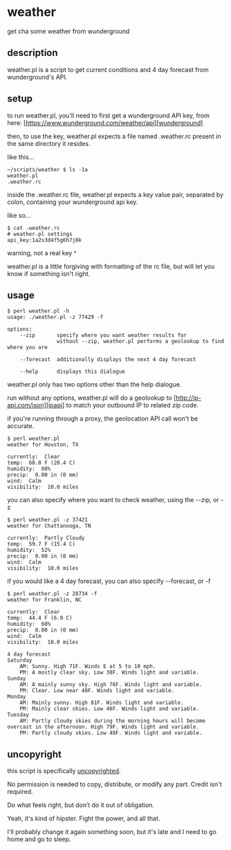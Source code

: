 # weather
get cha some weather from wunderground

## description
weather.pl is a script to get current conditions and 4 day forecast from wunderground's API.

## setup
to run weather.pl, you'll need to first get a wunderground API key, from here: [https://www.wunderground.com/weather/api][wunderground]

then, to use the key, weather.pl expects a file named .weather.rc present in the same directory it resides.

like this...
```
~/scripts/weather $ ls -1a
weather.pl
.weather.rc
```

inside the .weather.rc file, weather.pl expects a key value pair, separated by colon, containing your wunderground api key.

like so...
```
$ cat .weather.rc 
# weather.pl settings
api_key:1a2s3d4f5g6h7j8k
```
warning, not a real key ^

weather.pl is a little forgiving with formatting of the rc file, but will let you know if something isn't right.

## usage
```
$ perl weather.pl -h
usage: ./weather.pl -z 77429 -f

options:
	--zip		specify where you want weather results for
				without --zip, weather.pl performs a geolookup to find where you are

	--forecast	additionally displays the next 4 day forecast

	--help		displays this dialogue
```

weather.pl only has two options other than the help dialogue.

run without any options, weather.pl will do a geolookup to [http://ip-api.com/json][ipapi] to match your outbound IP to related zip code.

if you're running through a proxy, the geolocation API call won't be accurate.
```
$ perl weather.pl 
weather for Houston, TX

currently:  Clear
temp:  68.8 F (20.4 C)
humidity:  88%
precip:  0.00 in (0 mm)
wind:  Calm
visibility:  10.0 miles
```

you can also specify where you want to check weather, using the --zip, or -z
```
$ perl weather.pl -z 37421
weather for Chattanooga, TN

currently:  Partly Cloudy
temp:  59.7 F (15.4 C)
humidity:  52%
precip:  0.00 in (0 mm)
wind:  Calm
visibility:  10.0 miles
```

if you would like a 4 day forecast, you can also specify --forecast, or -f
```
$ perl weather.pl -z 28734 -f
weather for Franklin, NC

currently:  Clear
temp:  44.4 F (6.9 C)
humidity:  68%
precip:  0.00 in (0 mm)
wind:  Calm
visibility:  10.0 miles

4 day forecast
Saturday
    AM: Sunny. High 71F. Winds E at 5 to 10 mph.
    PM: A mostly clear sky. Low 38F. Winds light and variable.
Sunday
    AM: A mainly sunny sky. High 76F. Winds light and variable.
    PM: Clear. Low near 40F. Winds light and variable.
Monday
    AM: Mainly sunny. High 81F. Winds light and variable.
    PM: Mainly clear skies. Low 46F. Winds light and variable.
Tuesday
    AM: Partly cloudy skies during the morning hours will become overcast in the afternoon. High 79F. Winds light and variable.
    PM: Partly cloudy skies. Low 48F. Winds light and variable.
```

## uncopyright
this script is specifically [uncopyrighted][uncopyright].

No permission is needed to copy, distribute, or modify any part. Credit isn't required.

Do what feels right, but don’t do it out of obligation.

Yeah, it's kind of hipster.  Fight the power, and all that.

I'll probably change it again something soon, but it's late and I need to go home and go to sleep.

[wunderground]: https://www.wunderground.com/weather/api
[ipapi]: http://ip-api.com/json
[uncopyright]: http://zenhabits.net/uncopyright
